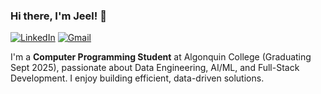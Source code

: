 ### Hi there, I'm Jeel! 👋

<a href="https://www.linkedin.com/in/jeel-tandel-6b6822294/" target="_blank"><img src="https://img.shields.io/badge/LinkedIn-0077B5?style=for-the-badge&logo=linkedin&logoColor=white" alt="LinkedIn"/></a>
<a href="mailto:jeelmiteshtandel@gmail.com"><img src="https://img.shields.io/badge/Gmail-D14836?style=for-the-badge&logo=gmail&logoColor=white" alt="Gmail"/></a>

I'm a **Computer Programming Student** at Algonquin College (Graduating Sept 2025), passionate about Data Engineering, AI/ML, and Full-Stack Development. I enjoy building efficient, data-driven solutions.
